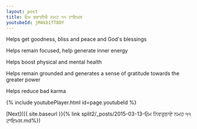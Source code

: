 ```yaml
---
layout: post
title: ਓਮ ਭਵਾਈਐ ਨਮਹ ੧੧ ਟਾਇਮਸ
youtubeId: jM4kb1fT8OY
---
```

 
 
Helps get goodness, bliss and peace and God's blessings
 
Helps remain focused, help generate inner energy 
 
Helps boost physical and mental health 
 
Helps remain grounded and generates a sense of gratitude towards the greater power 
 
Helps reduce bad karma
 
 
 
 


{% include youtubePlayer.html id=page.youtubeId %}
 
[Next]({{ site.baseurl }}{% link  split2/_posts/2015-03-13-ਓਮ ਨਿਵਰੁਠਾਏ ਨਮਹ ੧੧ ਟਾਇਮਸ.md%})
 
